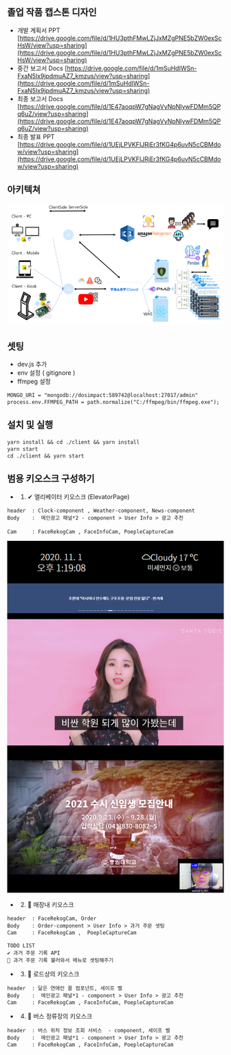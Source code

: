 ## 졸업 작품 캡스톤 디자인

- 개발 계획서 PPT
[https://drive.google.com/file/d/1HU3pthFMwLZjJxMZgPNE5bZW0exScHsW/view?usp=sharing](https://drive.google.com/file/d/1HU3pthFMwLZjJxMZgPNE5bZW0exScHsW/view?usp=sharing)
- 중간 보고서 Docs
[https://drive.google.com/file/d/1mSuHdIWSn-FxaN5lx9jpdmuAZ7_kmzus/view?usp=sharing](https://drive.google.com/file/d/1mSuHdIWSn-FxaN5lx9jpdmuAZ7_kmzus/view?usp=sharing)
- 최종 보고서 Docs
[https://drive.google.com/file/d/1E47aoqpW7gNagVyNpNIywFDMm5QPq6uZ/view?usp=sharing](https://drive.google.com/file/d/1E47aoqpW7gNagVyNpNIywFDMm5QPq6uZ/view?usp=sharing)
- 최종 발표 PPT
[https://drive.google.com/file/d/1UEjLPVKFIJRjEr3fKG4p6uvN5cCBMdow/view?usp=sharing](https://drive.google.com/file/d/1UEjLPVKFIJRjEr3fKG4p6uvN5cCBMdow/view?usp=sharing)

## 아키텍쳐

![./docs/arc.png](./docs/arc.png)


##  셋팅
- dev.js 추가
- env 설정 ( gitignore )
- ffmpeg 설정
```
MONGO_URI = "mongodb://dosimpact:589742@localhost:27017/admin"
process.env.FFMPEG_PATH = path.normalize("C:/ffmpeg/bin/ffmpeg.exe");
```

## 설치 및 실행
```
yarn install && cd ./client && yarn install
yarn start
cd ./client && yarn start
```

## 범용 키오스크 구성하기

- 1. ✔ 앨리베이터 키오스크 (ElevatorPage)

```
header  : Clock-component , Weather-component, News-component
Body    :  메인광고 패널*2 - component > User Info > 광고 추천

Cam     : FaceRekogCam , FaceInfoCam, PoepleCaptureCam
```

![camosk1.png](./docs/camosk1.png)

- 2. 🚀 매장내 키오스크

```
header  : FaceRekogCam, Order
Body    : Order-component > User Info > 과거 주문 셋팅
Cam     : FaceRekogCam ,  PoepleCaptureCam
```

```
TODO LIST
✔ 과거 주문 기록 API
🚀 과거 주문 기록 불러와서 메뉴로 셋팅해주기
```

- 3. 🚀 로드상의 키오스크

```
header  : 닮은 연애인 꼴 컴포넌트, 세이프 벨
Body    :  메인광고 패널*1 - component > User Info > 광고 추천
Cam     : FaceRekogCam , FaceInfoCam, PoepleCaptureCam
```



- 4. 🚀 버스 정류장의 키오스크

```
header  : 버스 위치 정보 조회 서비스  - component, 세이프 벨
Body    :  메인광고 패널*1 - component > User Info > 광고 추천
Cam     : FaceRekogCam , FaceInfoCam, PoepleCaptureCam
```




